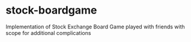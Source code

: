 # stock-boardgame
Implementation of Stock Exchange Board Game played with friends with scope for additional complications
